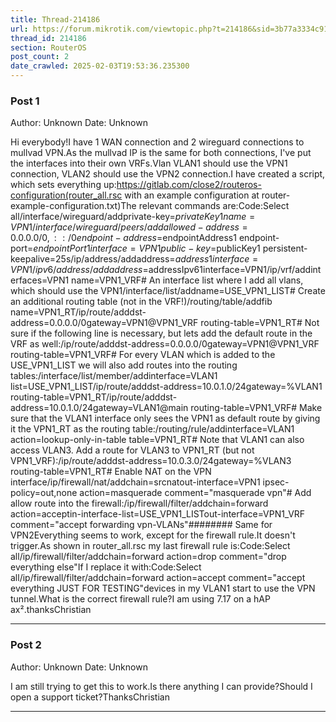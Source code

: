 ```yaml
---
title: Thread-214186
url: https://forum.mikrotik.com/viewtopic.php?t=214186&sid=3b77a3334c914448dbbc02bfdff4c3aa
thread_id: 214186
section: RouterOS
post_count: 2
date_crawled: 2025-02-03T19:53:36.235300
---
```


### Post 1
Author: Unknown
Date: Unknown

Hi everybody!I have 1 WAN connection and 2 wireguard connections to mullvad VPN.As the mullvad IP is the same for both connections, I've put the interfaces into their own VRFs.Vlan VLAN1 should use the VPN1 connection, VLAN2 should use the VPN2 connection.I have created a script, which sets everything up:https://gitlab.com/close2/routeros-configuration(router_all.rsc with an example configuration at router-example-configuration.txt)The relevant commands are:Code:Select all/interface/wireguard/addprivate-key=$privateKey1 name=VPN1/interface/wireguard/peers/addallowed-address=0.0.0.0/0,::/0endpoint-address=$endpointAddress1 endpoint-port=$endpointPort1interface=VPN1public-key=$publicKey1 persistent-keepalive=25s/ip/address/addaddress=$address1interface=VPN1/ipv6/address/addaddress=$addressIpv61interface=VPN1/ip/vrf/addinterfaces=VPN1 name=VPN1_VRF# An interface list where I add all vlans, which should use the VPN1/interface/list/addname=USE_VPN1_LIST# Create an additional routing table (not in the VRF!)/routing/table/addfib name=VPN1_RT/ip/route/adddst-address=0.0.0.0/0gateway=VPN1@VPN1_VRF routing-table=VPN1_RT# Not sure if the following line is necessary, but lets add the default route in the VRF as well:/ip/route/adddst-address=0.0.0.0/0gateway=VPN1@VPN1_VRF routing-table=VPN1_VRF# For every VLAN which is added to the USE_VPN1_LIST we will also add routes into the routing tables:/interface/list/member/addinterface=VLAN1  list=USE_VPN1_LIST/ip/route/adddst-address=10.0.1.0/24gateway=%VLAN1 routing-table=VPN1_RT/ip/route/adddst-address=10.0.1.0/24gateway=VLAN1@main routing-table=VPN1_VRF# Make sure that the VLAN1 interface only sees the VPN1 as default route by giving it the VPN1_RT as the routing table:/routing/rule/addinterface=VLAN1 action=lookup-only-in-table table=VPN1_RT# Note that VLAN1 can also access VLAN3.  Add a route for VLAN3 to VPN1_RT (but not VPN1_VRF):/ip/route/adddst-address=10.0.3.0/24gateway=%VLAN3 routing-table=VPN1_RT# Enable NAT on the VPN interface/ip/firewall/nat/addchain=srcnatout-interface=VPN1 ipsec-policy=out,none action=masquerade comment="masquerade vpn"# Add allow route into the firewall:/ip/firewall/filter/addchain=forward action=acceptin-interface-list=USE_VPN1_LISTout-interface=VPN1_VRF comment="accept forwarding vpn-VLANs"######## Same for VPN2Everything seems to work, except for the firewall rule.It doesn't trigger.As shown in router_all.rsc my last firewall rule is:Code:Select all/ip/firewall/filter/addchain=forward action=drop comment="drop everything else"If I replace it with:Code:Select all/ip/firewall/filter/addchain=forward action=accept comment="accept everything JUST FOR TESTING"devices in my VLAN1 start to use the VPN tunnel.What is the correct firewall rule?I am using 7.17 on a hAP ax².thanksChristian

---
### Post 2
Author: Unknown
Date: Unknown

I am still trying to get this to work.Is there anything I can provide?Should I open a support ticket?ThanksChristian

---
